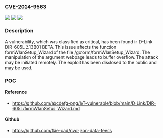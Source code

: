 ### [CVE-2024-9563](https://cve.mitre.org/cgi-bin/cvename.cgi?name=CVE-2024-9563)
![](https://img.shields.io/static/v1?label=Product&message=DIR-605L&color=blue)
![](https://img.shields.io/static/v1?label=Version&message=%3D%202.13B01%20BETA%20&color=brighgreen)
![](https://img.shields.io/static/v1?label=Vulnerability&message=Buffer%20Overflow&color=brighgreen)

### Description

A vulnerability, which was classified as critical, has been found in D-Link DIR-605L 2.13B01 BETA. This issue affects the function formWlanSetup_Wizard of the file /goform/formWlanSetup_Wizard. The manipulation of the argument webpage leads to buffer overflow. The attack may be initiated remotely. The exploit has been disclosed to the public and may be used.

### POC

#### Reference
- https://github.com/abcdefg-png/IoT-vulnerable/blob/main/D-Link/DIR-605L/formWlanSetup_Wizard.md

#### Github
- https://github.com/fkie-cad/nvd-json-data-feeds


